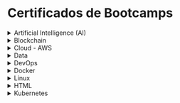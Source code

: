 # Certificados de Bootcamps


<details><summary>Artificial Intelligence (AI)</summary>
    <details>
        <summary>Formação Fundamentos de Inteligência Artificial</summary>
        <ul>
            <li><a href="../cert_ti/03-conclu/ai/(24-08-12)_Cert_Formacao_Fundamentos...IA_PH_DIO.pdf">Certificado (PDF)</a></li>
            <li><a href="https://github.com/PedroHeeger/boot/tree/main/dio/ai/boot_024">Pasta do Projeto</a></li>
            <li><strong>Plataforma:</strong> DIO</li>
            <li><strong>Carga Horária:</strong> 10 Horas</li>
            <li><strong>Concluído em:</strong> 12/08/2024</li>
        </ul>
    </details>
    <details>
        <summary>Bootcamp Nexa - Fundamentos de IA Generativa e Claude 3</summary>
        <ul>
            <li><a href="../cert_ti/03-conclu/ai/(24-09-08)_Cert_Bootcamp_Nexa...IA_Generativa...Claude_3_PH_DIO.pdf">Certificado (PDF)</a></li>
            <li><a href="https://github.com/PedroHeeger/boot/tree/main/dio/ai/boot_028">Pasta do Projeto</a></li>
            <li><strong>Plataforma:</strong> DIO</li>
            <li><strong>Carga Horária:</strong> 10 Horas</li>
            <li><strong>Concluído em:</strong> 08/09/2024</li>
        </ul>
    </details>
</details>
<details><summary>Blockchain</summary>
    <details>
        <summary>Formação Blockchain Specialist</summary>
        <ul>
            <li><a href="../cert_ti/03-conclu/blockchain/(24-09-09)_Cert_Formacao_Blockchain_Specialist_PH_DIO.pdf">Certificado (PDF)</a></li>
            <li><a href="https://github.com/PedroHeeger/boot/tree/main/dio/blockchain/boot_025/">Pasta do Projeto</a></li>
            <li><strong>Plataforma:</strong> DIO</li>
            <li><strong>Carga Horária:</strong> 25 Horas</li>
            <li><strong>Concluído em:</strong> 09/09/2024</li>
        </ul>
    </details>
    <details>
        <summary>Formação Web3 Fundamentals</summary>
        <ul>
            <li><a href="../cert_ti/03-conclu/blockchain/(24-09-03)_Cert_Formacao_Web3_Fundamentals_PH_DIO.pdf">Certificado (PDF)</a></li>
            <li><a href="https://github.com/PedroHeeger/boot/tree/main/dio/blockchain/boot_026/">Pasta do Projeto</a></li>
            <li><strong>Plataforma:</strong> DIO</li>
            <li><strong>Carga Horária:</strong> 28 Horas</li>
            <li><strong>Concluído em:</strong> 03/09/2024</li>
        </ul>
    </details>
    <details>
        <summary>Binance - Blockchain Developer with Solidity</summary>
        <ul>
            <li><a href="../cert_ti/03-conclu/blockchain/(24-09-13)_Cert_Binance-Blockchain...Solidity_PH_DIO.pdf">Certificado (PDF)</a></li>
            <li><a href="https://github.com/PedroHeeger/boot/tree/main/dio/blockchain/boot_027/">Pasta do Projeto</a></li>
            <li><strong>Plataforma:</strong> DIO</li>
            <li><strong>Carga Horária:</strong> 54 Horas</li>
            <li><strong>Concluído em:</strong> 13/09/2024</li>
        </ul>
    </details>
</details>
<details><summary>Cloud - AWS</summary>
    <details><summary>Bootcamp Cloud AWS</summary>
        <ul>
            <li><a href="../cert_ti/03-conclu/cloud/aws/(23-10-05)_Cert_Bootcamp_Cloud_AWS_PH_DIO.pdf">Certificado (PDF)</a></li>
            <li><a href="https://github.com/PedroHeeger/boot/tree/main/dio/aws/boot_011">Pasta do Projeto</a></li>
            <li><strong>Plataforma:</strong> DIO</li>
            <li><strong>Carga Horária:</strong> 73 Horas</li>
            <li><strong>Concluído em:</strong> 05/10/2023</li>
        </ul>
    </details>
    <details>
        <summary>Formação AWS Cloud Practitioner Certification</summary>
        <ul>
            <li><a href="../cert_ti/03-conclu/cloud/aws/(23-10-06)_Cert_Formacao_AWS_Cloud_Practitioner_Certification_PH_DIO.pdf">Certificado (PDF)</a></li>
            <li><a href="https://github.com/PedroHeeger/boot/tree/main/dio/aws/boot_012">Pasta do Projeto</a></li>
            <li><strong>Plataforma:</strong> DIO</li>
            <li><strong>Carga Horária:</strong> 28 Horas</li>
            <li><strong>Concluído em:</strong> 06/10/2023</li>
        </ul>
    </details>
    <details><summary>Descubra a Nuvem AWS - Nexa Resources</summary>
        <ul>
            <li><a href="../cert_ti/03-conclu/cloud/aws/(23-09-14)_Cert_Descubra...Nuvem_AWS-Nexa_Resources_PH_DIO.pdf">Certificado (PDF)</a></li>
            <li><a href="https://github.com/PedroHeeger/boot/tree/main/dio/aws/boot_013">Pasta do Projeto</a></li>
            <li><strong>Plataforma:</strong> DIO</li>
            <li><strong>Carga Horária:</strong> 6 Horas</li>
            <li><strong>Concluído em:</strong> 14/09/2023</li>
        </ul>
    </details>
    <details><summary>Descubra a Nuvem AWS – LocalizaLabs</summary>
        <ul>
            <li><a href="../cert_ti/03-conclu/cloud/aws/(23-09-14)_Cert_Descubra...Nuvem_AWS-LocalizaLabs_PH_DIO.pdf">Certificado (PDF)</a></li>
            <li><a href="https://github.com/PedroHeeger/boot/tree/main/dio/aws/boot_014">Pasta do Projeto</a></li>
            <li><strong>Plataforma:</strong> DIO</li>
            <li><strong>Carga Horária:</strong> 5 Horas</li>
            <li><strong>Concluído em:</strong> 14/09/2023</li>
        </ul>
    </details>
</details>
<details><summary>Data</summary>
    <details>
        <summary>Ciência de Dados</summary>
        <ul>
            <li><a href="../cert_ti/03-conclu/data/(22-11-26)_Cert_Geracao...Unimed-BH_Ciencia...Dados_PH_DIO.pdf">Certificado (PDF)</a></li>
            <li><a href="">Pasta do Projeto</a></li>
            <li><strong>Plataforma:</strong> DIO</li>
            <li><strong>Carga Horária:</strong> 126 Horas</li>
            <li><strong>Concluído em:</strong> 26/11/2022</li>
        </ul>
    </details>
</details>
<details><summary>DevOps</summary>
    <details>
        <summary>Formação DevOps Fundamentals</summary>
        <ul>
            <li><a href="../cert_ti/03-conclu/development/devops/(24-02-23)_Cert_Formacao_DevOps_Fundamentals_PH_DIO.pdf">Certificado (PDF)</a></li>
            <li><a href="https://github.com/PedroHeeger/boot/tree/main/dio/devops/boot_017">Pasta do Projeto</a></li>
            <li><strong>Plataforma:</strong> DIO</li>
            <li><strong>Carga Horária:</strong> 14 Horas</li>
            <li><strong>Concluído em:</strong> 23/02/2024</li>
        </ul>
    </details>
    <details>
        <summary>Jornada DevOps com AWS - Impulso</summary>
        <ul>
            <li><a href="../cert_ti/03-conclu/development/devops/(24-02-28)_Cert_Jornada_DevOps...AWS-Impulso_PH_DIO.pdf">Certificado (PDF)</a></li>
            <li><a href="https://github.com/PedroHeeger/boot/tree/main/dio/devops/boot_020">Pasta do Projeto</a></li>
            <li><strong>Plataforma:</strong> DIO</li>
            <li><strong>Carga Horária:</strong> 69 Horas</li>
            <li><strong>Concluído em:</strong> 28/02/2024</li>
        </ul>
    </details>
</details>
<details><summary>Docker</summary>
    <details>
        <summary>Formação Docker Fundamentals</summary>
        <ul>
            <li><a href="../cert_ti/03-conclu/distributed_computing/docker/(23-08-22)_Cert_Formacao_Docker_Fundamentals_PH_DIO.pdf">Certificado (PDF)</a></li>
            <li><a href="https://github.com/PedroHeeger/boot/tree/main/dio/docker/boot_006">Pasta do Projeto</a></li>
            <li><strong>Plataforma:</strong> DIO</li>
            <li><strong>Carga Horária:</strong> 15 Horas</li>
            <li><strong>Concluído em:</strong> 22/08/2023</li>
        </ul>
    </details>
</details>
<details><summary>Linux</summary>
    <details>
        <summary>Linux do Zero</summary>
        <ul>
            <li><a href="../cert_ti/03-conclu/os/linux/(23-08-03)_Cert_Linux...Zero_PH_DIO.pdf">Certificado (PDF)</a></li>
            <li><a href="https://github.com/PedroHeeger/boot/tree/main/dio/linux/boot_003">Pasta do Projeto</a></li>
            <li><strong>Plataforma:</strong> DIO</li>
            <li><strong>Carga Horária:</strong> 44 Horas</li>
            <li><strong>Concluído em:</strong> 03/08/2023</li>
        </ul>
    </details>
    <details>
        <summary>Linux Experience</summary>
        <ul>
            <li><a href="../cert_ti/03-conclu/os/linux/(23-08-02)_Cert_Linux_Experience_PH_DIO.pdf">Certificado (PDF)</a></li>
            <li><a href="https://github.com/PedroHeeger/boot/tree/main/dio/linux/boot_004">Pasta do Projeto</a></li>
            <li><strong>Plataforma:</strong> DIO</li>
            <li><strong>Carga Horária:</strong> 42 Horas</li>
            <li><strong>Concluído em:</strong> 02/08/2023</li>
        </ul>
    </details>
    <details>
        <summary>Formação Linux Fundamentals</summary>
        <ul>
            <li><a href="../cert_ti/03-conclu/os/linux/(23-08-03)_Cert_Formacao_Linux_Fundamentals_PH_DIO.pdf">Certificado (PDF)</a></li>
            <li><a href="https://github.com/PedroHeeger/boot/tree/main/dio/linux/boot_005">Pasta do Projeto</a></li>
            <li><strong>Plataforma:</strong> DIO</li>
            <li><strong>Carga Horária:</strong> 23 Horas</li>
            <li><strong>Concluído em:</strong> 03/08/2023</li>
        </ul>
    </details>
</details>
<details><summary>HTML</summary>
    <details>
        <summary>Formação HTML Web Developer</summary>
        <ul>
            <li><a href="../cert_ti/03-conclu/programming/html/(23-08-25)_Cert_Formacao_HTML_Web_Developer_PH_DIO.pdf">Certificado (PDF)</a></li>
            <li><a href="https://github.com/PedroHeeger/boot/tree/main/dio/html/boot_007">Pasta do Projeto</a></li>
            <li><strong>Plataforma:</strong> DIO</li>
            <li><strong>Carga Horária:</strong> 21 Horas</li>
            <li><strong>Concluído em:</strong> 25/08/2023</li>
        </ul>
    </details>
</details>
<details><summary>Kubernetes</summary>
    <details>
        <summary>Formação Kubernetes Fundamentals</summary>
        <ul>
            <li><a href="../cert_ti/03-conclu/distributed_computing/kubernetes/(24-02-20)_Cert_Formacao_Kubernetes_Fundamentals_PH_DIO.pdf">Certificado (PDF)</a></li>
            <li><a href="https://github.com/PedroHeeger/boot/tree/main/dio/kubernetes/boot_015">Pasta do Projeto</a></li>
            <li><strong>Plataforma:</strong> DIO</li>
            <li><strong>Carga Horária:</strong> 19 Horas</li>
            <li><strong>Concluído em:</strong> 20/02/2024</li>
        </ul>
    </details>
</details>